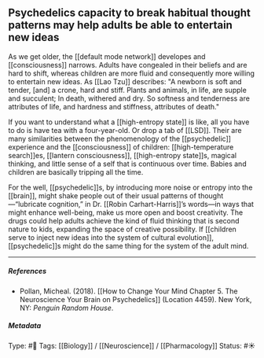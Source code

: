 ## Psychedelics capacity to break habitual thought patterns may help adults be able to entertain new ideas  # 

As we get older, the [[default mode network]] developes and [[consciousness]] narrows. Adults have congealed in their beliefs and are hard to shift, whereas children are more fluid and consequently more willing to entertain new ideas. As [[Lao Tzu]] describes: "A newborn is soft and tender,  [and] a crone, hard and stiff. Plants and animals, in life, are supple and succulent; In death, withered and dry.  So softness and tenderness are attributes of life, and hardness and stiffness, attributes of death." 

If you want to understand what a [[high-entropy state]] is like, all you have to do is have tea with a four-year-old. Or drop a tab of [[LSD]]. Their are many similarities between the phenomenology of the [[psychedelic]] experience and the [[consciousness]] of children: [[high-temperature search]]es, [[lantern consciousness]], [[high-entropy state]]s, magical thinking, and little sense of a self that is continuous over time. Babies and children are basically tripping all the time. 

For the well, [[psychedelic]]s, by introducing more noise or entropy into the [[brain]], might shake people out of their usual patterns of thought—“lubricate cognition,” in Dr. [[Robin Carhart-Harris]]’s words—in ways that might enhance well-being, make us more open and boost creativity. The drugs could help adults achieve the kind of fluid thinking that is second nature to kids, expanding the space of creative possibility. If [[children serve to inject new ideas into the system of cultural evolution]], [[psychedelic]]s might do the same thing for the system of the adult mind.

___

##### References

- Pollan, Micheal. (2018). [[How to Change Your Mind Chapter 5. The Neuroscience Your Brain on Psychedelics]] (Location 4459). New York, NY: _Penguin Random House_. 

##### Metadata

Type: #🔴 
Tags: [[Biology]] / [[Neuroscience]] / [[Pharmacology]]
Status: #☀️ 
